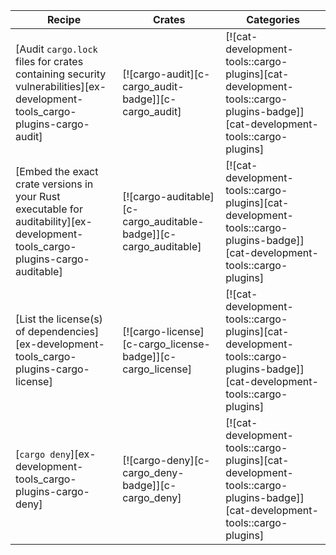 | Recipe | Crates | Categories |
|--------|--------|------------|
| [Audit `cargo.lock` files for crates containing security vulnerabilities][ex-development-tools_cargo-plugins-cargo-audit] | [![cargo-audit][c-cargo_audit-badge]][c-cargo_audit] | [![cat-development-tools::cargo-plugins][cat-development-tools::cargo-plugins-badge]][cat-development-tools::cargo-plugins] |
| [Embed the exact crate versions in your Rust executable for auditability][ex-development-tools_cargo-plugins-cargo-auditable] | [![cargo-auditable][c-cargo_auditable-badge]][c-cargo_auditable] | [![cat-development-tools::cargo-plugins][cat-development-tools::cargo-plugins-badge]][cat-development-tools::cargo-plugins] |
| [List the license(s) of dependencies][ex-development-tools_cargo-plugins-cargo-license] | [![cargo-license][c-cargo_license-badge]][c-cargo_license] | [![cat-development-tools::cargo-plugins][cat-development-tools::cargo-plugins-badge]][cat-development-tools::cargo-plugins] |
| [`cargo deny`][ex-development-tools_cargo-plugins-cargo-deny] | [![cargo-deny][c-cargo_deny-badge]][c-cargo_deny] | [![cat-development-tools::cargo-plugins][cat-development-tools::cargo-plugins-badge]][cat-development-tools::cargo-plugins] |

<div class="hidden">
</div>
